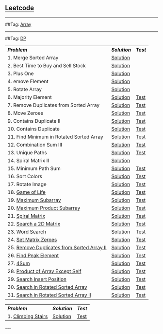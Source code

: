 ## [Leetcode](https://leetcode.com/)

---
##Tag: [Array](https://leetcode.com/tag/array/) 
<table>
<tbody>
<tr>
	<td>
		<em><b>Problem</b></em>
	</td>
	<td>
		<em><b>Solution</b></em>
	</td>
	<td>
		<em><b>Test</b></em>
	</td>
</tr>

<tr>
	<td>
		1.  Merge Sorted Array
	</td>
	<td>
		<a href="https://github.com/fwensen/Leetcode/blob/master/src/com/vincent/array/MergeSortedArray.java">Solution</a>
	</td>
</tr>

<tr>
	<td>
		2. Best Time to Buy and Sell Stock
	</td>
	<td>
		<a href="https://github.com/fwensen/Leetcode/blob/master/src/com/vincent/array/BestTimeToSellStock.java">Solution</a>
	</td>
</tr>

<tr>
	<td>
		3.  Plus One
	</td>
	<td>
		<a href="https://github.com/fwensen/Leetcode/blob/master/src/com/vincent/array/PlusOne.java">Solution</a>
	</td>
</tr>

<tr>
	<td>
		4.  emove Element
	</td>
	<td>
		<a href="https://github.com/fwensen/Leetcode/blob/master/src/com/vincent/array/RemoveElements.java">Solution</a>
	</td>
</tr>

<tr>
	<td>5. Rotate Array</td>
	<td>
		<a href="https://github.com/fwensen/Leetcode/blob/master/src/com/vincent/array/RotateArray.java">Solution</a>
	</td>
</tr>

<tr>
	<td>6. Majority Element</td>
	<td>
		<a href="https://github.com/fwensen/Leetcode/blob/master/src/com/vincent/array/MajorityElement.java">Solution</a>
	</td> 
	<td>
		<a href="https://github.com/fwensen/Leetcode/blob/master/test/com/vincent/array/TestMajorityElement.java">Test</a>
	</td>
</tr>

<tr>
	<td>7.  Remove Duplicates from Sorted Array</td>
	<td>
		<a href="https://github.com/fwensen/Leetcode/blob/master/src/com/vincent/array/RemoveDuplicatesFromSortedArray.java">Solution</a>
	</td>
	<td>
		<a href="https://github.com/fwensen/Leetcode/blob/master/test/com/vincent/array/TestRemoveDuplicatesFromSortedArray.java">Test</a>
	</td>
</tr>

<tr>
	<td>8. Move Zeroes</td>
	<td>
		<a href="https://github.com/fwensen/Leetcode/blob/master/src/com/vincent/array/MoveZeros.java">Solution</a>
	</td>
	<td> 
		<a href="https://github.com/fwensen/Leetcode/blob/master/test/com/vincent/array/TestMoveZeros.java">Test</a>
	</td>
</tr>

<tr>
	<td>9. Contains Duplicate II</td>
	<td>
		<a href="https://github.com/fwensen/Leetcode/blob/master/src/com/vincent/array/ContainsDuplicate2.java">Solution</a>
	</td> 
	<td> 
		<a href="https://github.com/fwensen/Leetcode/blob/master/test/com/vincent/array/TestContainsDuplicate2.java">Test</a>
	</td>
</tr>

<tr>
	<td>10. Contains Duplicate</td> 
	<td>
		<a href="https://github.com/fwensen/Leetcode/blob/master/src/com/vincent/array/ContainsDuplicate.java">Solution</a>
	</td>
	<td>
		<a href="https://github.com/fwensen/Leetcode/blob/master/test/com/vincent/array/ContainDuplicateTest.java">Test</a>
	</td>
</tr>

<tr>
	<td>11. Find Minimum in Rotated Sorted Array</td>
	<td>
		<a href="https://github.com/fwensen/Leetcode/blob/master/src/com/vincent/array/FindMinimuminRotatedSortedArray.java">Solution</a>
	</td> 
	<td>
		<a href="https://github.com/fwensen/Leetcode/blob/master/test/com/vincent/array/FindMinimuminRotatedSortedArrayTest.java">Test</a>
	</td>
</tr>

<tr>
	<td>12. Combination Sum III</td>
	<td>
		<a href="https://github.com/fwensen/Leetcode/blob/master/src/com/vincent/array/CombinationSumIII.java">Solution</a>
	</td>
	<td>
		<a href="https://github.com/fwensen/Leetcode/blob/master/test/com/vincent/array/CombinationSumIIITest.java">Test</a>
	</td>
</tr>

<tr>
	<td>13.  Unique Paths</td>
	<td>
		<a href="https://github.com/fwensen/Leetcode/blob/master/src/com/vincent/array/UniquePaths.java">Solution</a>
	</td>
	<td>
		<a href= "https://github.com/fwensen/Leetcode/blob/master/test/com/vincent/array/TestUniquePaths.java">Test</a>
	</td>
</tr>

<tr>
	<td>14.  Spiral Matrix II</td>
	<td>
		<a href= "https://github.com/fwensen/Leetcode/blob/master/src/com/vincent/array/SpiralMatrixII.java">Solution</a>
	</td>
</tr>

<tr>
	<td>15.  Minimum Path Sum</td>
	<td>
		<a href="https://github.com/fwensen/Leetcode/blob/master/src/com/vincent/array/MinimumPathSum.java">Solution</a>
	</td> 
	<td>
		<a href="https://github.com/fwensen/Leetcode/blob/master/test/com/vincent/array/MinimumPathSumTest.java">Test</a>
	</td>
</tr>

<tr>
	<td>16.  Sort Colors</td>
	<td> 
		<a href="https://github.com/fwensen/Leetcode/blob/master/src/com/vincent/array/SortColors.java">Solution</a>
	</td>
	<td>
		<a href="https://github.com/fwensen/Leetcode/blob/master/test/com/vincent/array/SortColorsTest.java">Test</a>
	</td>
</tr>

<tr>
	<td>17.  Rotate Image</td>
	<td> 
		<a href="https://github.com/fwensen/Leetcode/blob/master/src/com/vincent/array/RotateImage.java">Solution</a>
	</td>
	<td>
		<a href="https://github.com/fwensen/Leetcode/blob/master/test/com/vincent/array/RotateImageTest.java">Test</a>
	</td>
</tr>

<tr>
	<td>
		18. <a href="https://leetcode.com/problems/game-of-life/">Game of Life</a>
	</td> 
	<td>
		<a href="https://github.com/fwensen/Leetcode/blob/master/src/com/vincent/array/GameofLife.java"> Solution </a>
	</td> 
	<td> 
		<a href="https://github.com/fwensen/Leetcode/blob/master/test/com/vincent/array/GameofLifeTest.java">Test</a>
	</td> 
</tr>

<tr> 
	<td>
		19. <a href="https://leetcode.com/problems/maximum-subarray/">Maximum Subarray</a> 
	</td> 
	<td>
		<a href="https://github.com/fwensen/Leetcode/blob/master/src/com/vincent/array/MaximumSubarray.java">Solution</a>
	</td> 
	<td>
		<a href="https://github.com/fwensen/Leetcode/blob/master/test/com/vincent/array/MaximumSubarrayTest.java">Test</a>
	</td>  
</tr>

<tr> 
	<td>
		20. <a href="https://leetcode.com/problems/maximum-product-subarray/">Maximum Product Subarray</a>
	</td>  
	<td>
		<a href="https://github.com/fwensen/Leetcode/blob/master/src/com/vincent/array/MaximumProductSubarray.java">Solution</a>
	</td>  
	<td>
		<a href="https://github.com/fwensen/Leetcode/blob/master/test/com/vincent/array/MaximumProductSubarrayTest.java">Test</a>
	</td>
</tr>

<tr> 
	<td>
		21. <a href="https://leetcode.com/problems/spiral-matrix/">Spiral Matrix</a>
	</td> 
	<td>
		<a href="https://github.com/fwensen/Leetcode/blob/master/src/com/vincent/array/SpiralMatrix.java">Solution</a>
	</td> 
	<td>
		<a href="https://github.com/fwensen/Leetcode/blob/master/test/com/vincent/array/SpiralMatrixTest.java">Test</a>
	</td>
</tr>

<tr> 
	<td>
		22. <a href="https://leetcode.com/problems/search-a-2d-matrix/">Search a 2D Matrix</a>
	</td> 
	<td>
		<a href="https://github.com/fwensen/Leetcode/blob/master/src/com/vincent/array/SearchA2DMatrix.java">Solution</a>
	</td> 
	<td>
		<a href="https://github.com/fwensen/Leetcode/blob/master/test/com/vincent/array/SearchA2DMatrixTest.java">Test</a>
	</td>
</tr>

<tr> 
	<td>
		23. <a href="https://leetcode.com/problems/word-search/">Word Search</a>
	</td> 
	<td>
		<a href="https://github.com/fwensen/Leetcode/blob/master/src/com/vincent/array/WordSearch.java">Solution</a>
	</td> 
	<td>
		<a href="https://github.com/fwensen/Leetcode/blob/master/test/com/vincent/array/WordSearchTest.java">Test</a>
	</td>
</tr>

<tr> 
	<td>
		24. <a href="https://leetcode.com/problems/set-matrix-zeroes/">Set Matrix Zeroes</a>
	</td> 
	<td>
		<a href="https://github.com/fwensen/Leetcode/blob/master/src/com/vincent/array/SetMatrixZeroes.java">Solution</a>
	</td> 
	<td>
		<a href="https://github.com/fwensen/Leetcode/blob/master/test/com/vincent/array/SetMatrixZeroesTest.java">Test</a>
	</td>
</tr>

<tr> 
	<td>
		25. <a href="https://leetcode.com/problems/remove-duplicates-from-sorted-array-ii/">Remove Duplicates from Sorted Array II</a>
	</td> 
	<td>
		<a href="https://github.com/fwensen/Leetcode/blob/master/src/com/vincent/array/RemoveDuplicatesfromSortedArrayII.java">Solution</a>
	</td> 
	<td>
		<a href="https://github.com/fwensen/Leetcode/blob/master/test/com/vincent/array/RemoveDuplicatesfromSortedArrayIITest.java">Test</a>
	</td>
</tr>

<tr> 
	<td>
		26. <a href="https://leetcode.com/problems/find-peak-element/">Find Peak Element</a>
	</td> 
	<td>
		<a href="https://github.com/fwensen/Leetcode/blob/master/src/com/vincent/array/FindPeakElement.java">Solution</a>
	</td> 
	<td>
		<a href="">Test</a>
	</td>
</tr>

<tr> 
	<td>
		27. <a href="https://leetcode.com/problems/4sum/">4Sum</a>
	</td> 
	<td>
		<a href="https://github.com/fwensen/Leetcode/blob/master/src/com/vincent/array/Sum4.java">Solution</a>
	</td> 
	<td>
		<a href="https://github.com/fwensen/Leetcode/blob/master/test/com/vincent/array/Sum4Test.java">Test</a>
	</td>
</tr>

<tr> 
	<td>
		28. <a href="https://leetcode.com/problems/product-of-array-except-self/">Product of Array Except Self</a>
	</td> 
	<td>
		<a href="https://github.com/fwensen/Leetcode/blob/master/src/com/vincent/array/ProductofArrayExceptSelf.java">Solution</a>
	</td> 
	<td>
		<a href="https://github.com/fwensen/Leetcode/blob/master/test/com/vincent/array/ProductofArrayExceptSelfTest.java">Test</a>
	</td>
</tr>


<tr> 
	<td>
		29. <a href="https://leetcode.com/problems/search-insert-position/">Search Insert Position</a>
	</td> 
	<td>
		<a href="https://github.com/fwensen/Leetcode/blob/master/src/com/vincent/array/SearchInsertPosition.java">Solution</a>
	</td> 
	<td>
		<a href="https://github.com/fwensen/Leetcode/blob/master/test/com/vincent/array/SearchInsertPositionTest.java">Test</a>
	</td>
</tr>

<tr> 
	<td>
		30. <a href="https://leetcode.com/problems/search-in-rotated-sorted-array/">Search in Rotated Sorted Array</a>
	</td> 
	<td>
		<a href="https://github.com/fwensen/Leetcode/blob/master/src/com/vincent/array/SearchinRotatedSortedArray.java">Solution</a>
	</td> 
	<td>
		<a href="https://github.com/fwensen/Leetcode/blob/master/test/com/vincent/array/SearchinRotatedSortedArrayTest.java">Test</a>
	</td>
</tr>

<tr> 
	<td>
		31. <a href="https://leetcode.com/problems/search-in-rotated-sorted-array-ii/">Search in Rotated Sorted Array II</a>
	</td> 
	<td>
		<a href="https://github.com/fwensen/Leetcode/blob/master/src/com/vincent/array/SearchinRotatedSortedArrayII.java">Solution</a>
	</td> 
	<td>
		<a href="https://github.com/fwensen/Leetcode/blob/master/test/com/vincent/array/SearchinRotatedSortedArrayIITest.java">Test</a>
	</td>
</tr>

---
##Tag: [DP](https://leetcode.com/tag/dynamic-programming/) 
<table>
<tbody>
<tr>
	<td>
		<em><b>Problem</b></em>
	</td>
	<td>
		<em><b>Solution</b></em>
	</td>
	<td>
		<em><b>Test</b></em>
	</td>
</tr>



<tr> 
	<td>
		1. <a href="https://leetcode.com/problems/climbing-stairs/">Climbing Stairs</a>
	</td> 
	<td>
		<a href="https://github.com/fwensen/Leetcode/blob/master/src/com/vincent/dp/ClimbingStairs.java">Solution</a>
	</td> 
	<td>
		<a href="https://github.com/fwensen/Leetcode/blob/master/test/com/vincent/dp/ClimbingStairsTest.java">Test</a>
	</td>
</tr>

</tbody>
</table>
---